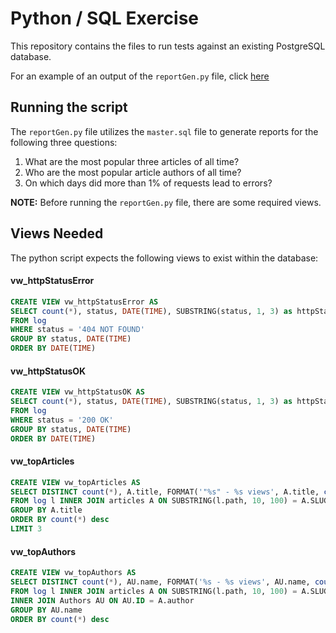 # Python / SQL Exercise

This repository contains the files to run tests against an existing PostgreSQL database. 

For an example of an output of the `reportGen.py` file, click [here](output.md)

## Running the script

The `reportGen.py` file utilizes the `master.sql` file to generate reports for the following three questions:

  1. What are the most popular three articles of all time?
  1. Who are the most popular article authors of all time?
  1. On which days did more than 1% of requests lead to errors?

**NOTE:** Before running the `reportGen.py` file, there are some required views.

## Views Needed

The python script expects the following views to exist within the database:

#### vw_httpStatusError

```sql
CREATE VIEW vw_httpStatusError AS
SELECT count(*), status, DATE(TIME), SUBSTRING(status, 1, 3) as httpStatus
FROM log
WHERE status = '404 NOT FOUND'
GROUP BY status, DATE(TIME)
ORDER BY DATE(TIME)
```

#### vw_httpStatusOK

```sql
CREATE VIEW vw_httpStatusOK AS
SELECT count(*), status, DATE(TIME), SUBSTRING(status, 1, 3) as httpStatus
FROM log
WHERE status = '200 OK'
GROUP BY status, DATE(TIME)
ORDER BY DATE(TIME)
```

#### vw_topArticles

```sql
CREATE VIEW vw_topArticles AS 
SELECT DISTINCT count(*), A.title, FORMAT('"%s" - %s views', A.title, count(*)) AS POPULAR 
FROM log l INNER JOIN articles A ON SUBSTRING(l.path, 10, 100) = A.SLUG
GROUP BY A.title 
ORDER BY count(*) desc
LIMIT 3
```

#### vw_topAuthors

```sql
CREATE VIEW vw_topAuthors AS
SELECT DISTINCT count(*), AU.name, FORMAT('%s - %s views', AU.name, count(*)) AS POPULAR 
FROM log l INNER JOIN articles A ON SUBSTRING(l.path, 10, 100) = A.SLUG
INNER JOIN Authors AU ON AU.ID = A.author
GROUP BY AU.name
ORDER BY count(*) desc
```
